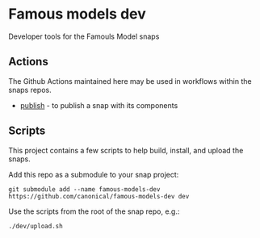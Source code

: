 # Famous models dev
Developer tools for the Famouls Model snaps

## Actions
The Github Actions maintained here may be used in workflows within the snaps repos.

* [publish](./actions/publish) - to publish a snap with its components

## Scripts
This project contains a few scripts to help build, install, and upload the snaps.

Add this repo as a submodule to your snap project:
```shell
git submodule add --name famous-models-dev https://github.com/canonical/famous-models-dev dev
```

Use the scripts from the root of the snap repo, e.g.:
```
./dev/upload.sh
```
